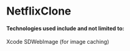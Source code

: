 # NetflixClone

#### Technologies used include and not limited to: 

Xcode
SDWebImage (for image caching)
